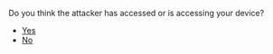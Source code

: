 <p>Do you think the attacker has accessed or is accessing your device?</p><blockquote></blockquote><article><ul>
<li><a href="../device_compromised">Yes</a></li>
<li><a href="../account_compromised">No</a></li>
</ul>
</article>
